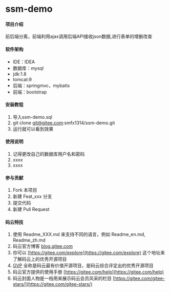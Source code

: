 # ssm-demo

#### 项目介绍
前后端分离，前端利用ajax调用后端API接收json数据,进行表单的增删改查

#### 软件架构
+ IDE：IDEA
+ 数据库：mysql
+ jdk:1.8
+ tomcat:9
+ 后端：springmvc，mybatis
+ 前端：bootstrap


#### 安装教程

1. 导入ssm-demo.sql
2. git clone git@gitee.com:smfx1314/ssm-demo.git
3. 运行就可以看到效果

#### 使用说明

1. 记得更改自己的数据库用户名和密码
2. xxxx
3. xxxx

#### 参与贡献

1. Fork 本项目
2. 新建 Feat_xxx 分支
3. 提交代码
4. 新建 Pull Request


#### 码云特技

1. 使用 Readme\_XXX.md 来支持不同的语言，例如 Readme\_en.md, Readme\_zh.md
2. 码云官方博客 [blog.gitee.com](https://blog.gitee.com)
3. 你可以 [https://gitee.com/explore](https://gitee.com/explore) 这个地址来了解码云上的优秀开源项目
4. [GVP](https://gitee.com/gvp) 全称是码云最有价值开源项目，是码云综合评定出的优秀开源项目
5. 码云官方提供的使用手册 [https://gitee.com/help](https://gitee.com/help)
6. 码云封面人物是一档用来展示码云会员风采的栏目 [https://gitee.com/gitee-stars/](https://gitee.com/gitee-stars/)